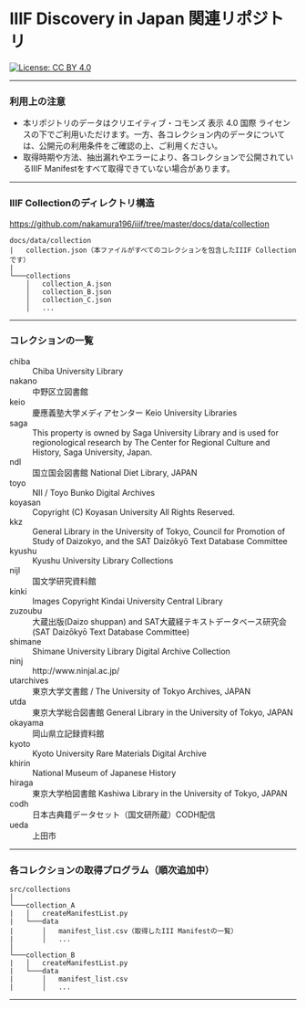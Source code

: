 # IIIF Discovery in Japan 関連リポジトリ

[![License: CC BY 4.0](https://img.shields.io/badge/License-CC%20BY%204.0-blue.svg)](https://creativecommons.org/licenses/by/4.0/)  

***

### 利用上の注意

* 本リポジトリのデータはクリエイティブ・コモンズ 表示 4.0 国際 ライセンスの下でご利用いただけます。一方、各コレクション内のデータについては、公開元の利用条件をご確認の上、ご利用ください。
* 取得時期や方法、抽出漏れやエラーにより、各コレクションで公開されているIIIF Manifestをすべて取得できていない場合があります。

***

### IIIF Collectionのディレクトリ構造

https://github.com/nakamura196/iiif/tree/master/docs/data/collection

```
docs/data/collection
|   collection.json（本ファイルがすべてのコレクションを包含したIIIF Collectionです）
|   
└───collections
    │   collection_A.json
    │   collection_B.json
    │   collection_C.json
    │   ...

```

***

### コレクションの一覧

<dl>
<dt>chiba</dt>
<dd>Chiba University Library</dd>
<dt>nakano</dt>
<dd>中野区立図書館</dd>
<dt>keio</dt>
<dd>慶應義塾大学メディアセンター Keio University Libraries</dd>
<dt>saga</dt>
<dd>This property is owned by Saga University Library and is used for regionological research by The Center for Regional Culture and History, Saga University, Japan. </dd>

<dt>ndl</dt>
<dd>国立国会図書館 National Diet Library, JAPAN</dd>

<dt>toyo</dt>
<dd>NII / Toyo Bunko Digital Archives</dd>

<dt>koyasan</dt>
<dd>Copyright (C) Koyasan University All Rights Reserved.</dd>

<dt>kkz</dt>
<dd>General Library in the University of Tokyo, Council for Promotion of Study of Daizokyo, and the SAT Daizōkyō Text Database Committee</dd>

<dt>kyushu</dt>
<dd>Kyushu University Library Collections</dd>

<dt>nijl</dt>
<dd>国文学研究資料館</dd>

<dt>kinki</dt>
<dd>Images Copyright Kindai University Central Library</dd>

<dt>zuzoubu</dt>
<dd>大蔵出版(Daizo shuppan) and SAT大蔵経テキストデータベース研究会(SAT Daizōkyō Text Database Committee)</dd>

<dt>shimane</dt>
<dd>Shimane University Library Digital Archive Collection</dd>

<dt>ninj</dt>
<dd>http://www.ninjal.ac.jp/</dd>

<dt>utarchives</dt>
<dd>東京大学文書館 / The University of Tokyo Archives, JAPAN</dd>

<dt>utda</dt>
<dd>東京大学総合図書館 General Library in the University of Tokyo, JAPAN</dd>

<dt>okayama</dt>
<dd>岡山県立記録資料館</dd>

<dt>kyoto</dt>
<dd>Kyoto University Rare Materials Digital Archive</dd>

<dt>khirin</dt>
<dd>National Museum of Japanese History</dd>

<dt>hiraga</dt>
<dd>東京大学柏図書館 Kashiwa Library in the University of Tokyo, JAPAN</dd>

<dt>codh</dt>
<dd>日本古典籍データセット（国文研所蔵）CODH配信</dd>

<dt>ueda</dt>
<dd>上田市</dd>

</dl>

***

### 各コレクションの取得プログラム（順次追加中）
```
src/collections
│
└───collection_A
|   │   createManifestList.py
|   └───data
|       │   manifest_list.csv（取得したIII Manifestの一覧）
|       │   ...
│
└───collection_B
|   │   createManifestList.py
|   └───data
|       │   manifest_list.csv
|       │   ...
```

***

